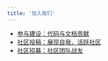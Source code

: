 ```yaml
---
title: '加入我们'
---
```


- [参与建设：代码与文档贡献](/docs/加入我们/参与建设：代码与文档贡献)
- [社区投稿：展现自我，活跃社区](/docs/加入我们/社区投稿：展现自我，活跃社区)
- [社区招募：社区团队战友](/docs/加入我们/社区招募：社区团队战友)